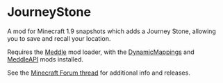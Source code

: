 # JourneyStone

A mod for Minecraft 1.9 snapshots which adds a Journey Stone, allowing you to save and recall your location.

Requires the [Meddle](https://github.com/FyberOptic/Meddle) mod loader, with the [DynamicMappings](https://github.com/FyberOptic/DynamicMappings) and [MeddleAPI](https://github.com/FyberOptic/MeddleAPI) mods installed.

See the [Minecraft Forum thread](http://www.minecraftforum.net/forums/mapping-and-modding/minecraft-mods/2530012-1-9-snapshot-journeystone-mod) for additional info and releases.
